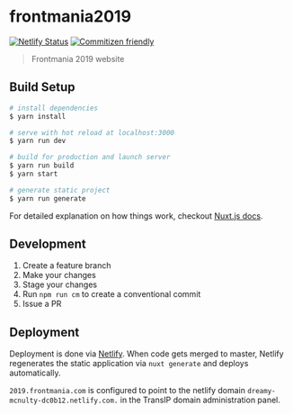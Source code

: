 # frontmania2019

[![Netlify Status](https://api.netlify.com/api/v1/badges/0ccb9c05-ed5c-4cba-9ef4-461d322e12c1/deploy-status)](https://app.netlify.com/sites/dreamy-mcnulty-dc0b12/deploys) [![Commitizen friendly](https://img.shields.io/badge/commitizen-friendly-brightgreen.svg)](http://commitizen.github.io/cz-cli/)

> Frontmania 2019 website

## Build Setup

```bash
# install dependencies
$ yarn install

# serve with hot reload at localhost:3000
$ yarn run dev

# build for production and launch server
$ yarn run build
$ yarn start

# generate static project
$ yarn run generate
```

For detailed explanation on how things work, checkout [Nuxt.js docs](https://nuxtjs.org).

## Development

1. Create a feature branch
2. Make your changes
3. Stage your changes
4. Run `npm run cm` to create a conventional commit
5. Issue a PR

## Deployment

Deployment is done via [Netlify](https://app.netlify.com). When code gets merged to master, Netlify regenerates the static application via `nuxt generate` and deploys automatically.

`2019.frontmania.com` is configured to point to the netlify domain `dreamy-mcnulty-dc0b12.netlify.com.` in the TransIP domain administration panel.
